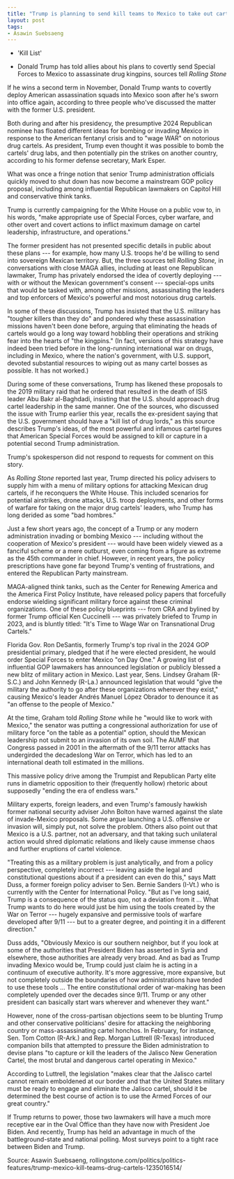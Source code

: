 ```yaml
---
title: "Trump is planning to send kill teams to Mexico to take out cartel leaders"
layout: post
tags:
- Asawin Suebsaeng
---
```


- 'Kill List'

- Donald Trump has told allies about his plans to covertly send Special Forces to Mexico to assassinate drug kingpins, sources tell *Rolling Stone*

If he wins a second term in November, Donald Trump wants to covertly deploy American assassination squads into Mexico soon after he's sworn into office again, according to three people who've discussed the matter with the former U.S. president.

Both during and after his presidency, the presumptive 2024 Republican nominee has floated different ideas for bombing or invading Mexico in response to the American fentanyl crisis and to "wage WAR" on notorious drug cartels. As president, Trump even thought it was possible to bomb the cartels' drug labs, and then potentially pin the strikes on another country, according to his former defense secretary, Mark Esper.

What was once a fringe notion that senior Trump administration officials quickly moved to shut down has now become a mainstream GOP policy proposal, including among influential Republican lawmakers on Capitol Hill and conservative think tanks.

Trump is currently campaigning for the White House on a public vow to, in his words, "make appropriate use of Special Forces, cyber warfare, and other overt and covert actions to inflict maximum damage on cartel leadership, infrastructure, and operations."

The former president has not presented specific details in public about these plans --- for example, how many U.S. troops he'd be willing to send into sovereign Mexican territory. But, the three sources tell *Rolling Stone,* in conversations with close MAGA allies, including at least one Republican lawmaker, Trump has privately endorsed the idea of covertly deploying --- with or without the Mexican government's consent --- special-ops units that would be tasked with, among other missions, assassinating the leaders and top enforcers of Mexico's powerful and most notorious drug cartels.

In some of these discussions, Trump has insisted that the U.S. military has "tougher killers than they do" and pondered why these assassination missions haven't been done before, arguing that eliminating the heads of cartels would go a long way toward hobbling their operations and striking fear into the hearts of "the kingpins." (In fact, versions of this strategy have indeed been tried before in the long-running international war on drugs, including in Mexico, where the nation's government, with U.S. support, devoted substantial resources to wiping out as many cartel bosses as possible. It has not worked.)

During some of these conversations, Trump has likened these proposals to the 2019 military raid that he ordered that resulted in the death of ISIS leader Abu Bakr al-Baghdadi, insisting that the U.S. should approach drug cartel leadership in the same manner. One of the sources, who discussed the issue with Trump earlier this year, recalls the ex-president saying that the U.S. government should have a "kill list of drug lords," as this source describes Trump's ideas, of the most powerful and infamous cartel figures that American Special Forces would be assigned to kill or capture in a potential second Trump administration.

Trump's spokesperson did not respond to requests for comment on this story.

As *Rolling Stone* reported last year, Trump directed his policy advisers to supply him with a menu of military options for attacking Mexican drug cartels, if he reconquers the White House. This included scenarios for potential airstrikes, drone attacks, U.S. troop deployments, and other forms of warfare for taking on the major drug cartels' leaders, who Trump has long derided as some "bad hombres."

Just a few short years ago, the concept of a Trump or any modern administration invading or bombing Mexico --- including without the cooperation of Mexico's president --- would have been widely viewed as a fanciful scheme or a mere outburst, even coming from a figure as extreme as the 45th commander in chief. However, in recent years, the policy prescriptions have gone far beyond Trump's venting of frustrations, and entered the Republican Party mainstream.

MAGA-aligned think tanks, such as the Center for Renewing America and the America First Policy Institute, have released policy papers that forcefully endorse wielding significant military force against these criminal organizations. One of these policy blueprints --- from CRA and bylined by former Trump official Ken Cuccinelli --- was privately briefed to Trump in 2023, and is bluntly titled: "It's Time to Wage War on Transnational Drug Cartels."

Florida Gov. Ron DeSantis, formerly Trump's top rival in the 2024 GOP presidential primary, pledged that if he were elected president, he would order Special Forces to enter Mexico "on Day One." A growing list of influential GOP lawmakers has announced legislation or publicly blessed a new blitz of military action in Mexico. Last year, Sens. Lindsey Graham (R-S.C.) and John Kennedy (R-La.) announced legislation that would "give the military the authority to go after these organizations wherever they exist," causing Mexico's leader Andrés Manuel López Obrador to denounce it as "an offense to the people of Mexico."

At the time, Graham told *Rolling Stone* while he "would like to work with Mexico," the senator was putting a congressional authorization for use of military force "on the table as a potential" option, should the Mexican leadership not submit to an invasion of its own soil. The AUMF that Congress passed in 2001 in the aftermath of the 9/11 terror attacks has undergirded the decadeslong War on Terror, which has led to an international death toll estimated in the millions.

This massive policy drive among the Trumpist and Republican Party elite runs in diametric opposition to their (frequently hollow) rhetoric about supposedly "ending the era of endless wars."

Military experts, foreign leaders, and even Trump's famously hawkish former national security adviser John Bolton have warned against the slate of invade-Mexico proposals. Some argue launching a U.S. offensive or invasion will, simply put, not solve the problem. Others also point out that Mexico is a U.S. partner, not an adversary, and that taking such unilateral action would shred diplomatic relations and likely cause immense chaos and further eruptions of cartel violence.

"Treating this as a military problem is just analytically, and from a policy perspective, completely incorrect --- leaving aside the legal and constitutional questions about if a president can even do this," says Matt Duss, a former foreign policy adviser to Sen. Bernie Sanders (I-Vt.) who is currently with the Center for International Policy. "But as I've long said, Trump is a consequence of the status quo, not a deviation from it ... What Trump wants to do here would just be him using the tools created by the War on Terror --- hugely expansive and permissive tools of warfare developed after 9/11 --- but to a greater degree, and pointing it in a different direction."

Duss adds, "Obviously Mexico is our southern neighbor, but if you look at some of the authorities that President Biden has asserted in Syria and elsewhere, those authorities are already very broad. And as bad as Trump invading Mexico would be, Trump could just claim he is acting in a continuum of executive authority. It's more aggressive, more expansive, but not completely outside the boundaries of how administrations have tended to use these tools ... The entire constitutional order of war-making has been completely upended over the decades since 9/11. Trump or any other president can basically start wars wherever and whenever they want."

However, none of the cross-partisan objections seem to be blunting Trump and other conservative politicians' desire for attacking the neighboring country or mass-assassinating cartel honchos. In February, for instance, Sen. Tom Cotton (R-Ark.) and Rep. Morgan Luttrell (R-Texas) introduced companion bills that attempted to pressure the Biden administration to devise plans "to capture or kill the leaders of the Jalisco New Generation Cartel, the most brutal and dangerous cartel operating in Mexico."

According to Luttrell, the legislation "makes clear that the Jalisco cartel cannot remain emboldened at our border and that the United States military must be ready to engage and eliminate the Jalisco cartel, should it be determined the best course of action is to use the Armed Forces of our great country."

If Trump returns to power, those two lawmakers will have a much more receptive ear in the Oval Office than they have now with President Joe Biden. And recently, Trump has held an advantage in much of the battleground-state and national polling. Most surveys point to a tight race between Biden and Trump.

Source: Asawin Suebsaeng, rollingstone.com/politics/politics-features/trump-mexico-kill-teams-drug-cartels-1235016514/
